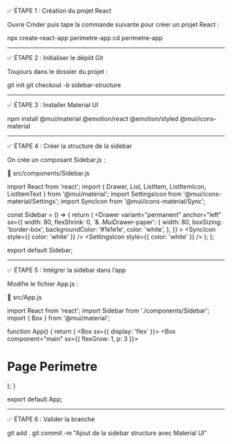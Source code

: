 ✅ ÉTAPE 1 : Création du projet React

Ouvre Cmder puis tape la commande suivante pour créer un projet React :

npx create-react-app perimetre-app
cd perimetre-app


---

✅ ÉTAPE 2 : Initialiser le dépôt Git

Toujours dans le dossier du projet :

git init
git checkout -b sidebar-structure


---

✅ ÉTAPE 3 : Installer Material UI

npm install @mui/material @emotion/react @emotion/styled @mui/icons-material


---

✅ ÉTAPE 4 : Créer la structure de la sidebar

On crée un composant Sidebar.js :

📁 src/components/Sidebar.js

import React from 'react';
import { Drawer, List, ListItem, ListItemIcon, ListItemText } from '@mui/material';
import SettingsIcon from '@mui/icons-material/Settings';
import SyncIcon from '@mui/icons-material/Sync';

const Sidebar = () => {
  return (
    <Drawer
      variant="permanent"
      anchor="left"
      sx={{
        width: 80,
        flexShrink: 0,
        '& .MuiDrawer-paper': {
          width: 80,
          boxSizing: 'border-box',
          backgroundColor: '#1e1e1e',
          color: 'white',
        },
      }}
    >
      <List>
        <ListItem button>
          <ListItemIcon>
            <SyncIcon style={{ color: 'white' }} />
          </ListItemIcon>
        </ListItem>
        <ListItem button>
          <ListItemIcon>
            <SettingsIcon style={{ color: 'white' }} />
          </ListItemIcon>
        </ListItem>
      </List>
    </Drawer>
  );
};

export default Sidebar;


---

✅ ÉTAPE 5 : Intégrer la sidebar dans l’app

Modifie le fichier App.js :

📁 src/App.js

import React from 'react';
import Sidebar from './components/Sidebar';
import { Box } from '@mui/material';

function App() {
  return (
    <Box sx={{ display: 'flex' }}>
      <Sidebar />
      <Box component="main" sx={{ flexGrow: 1, p: 3 }}>
        <h1>Page Perimetre</h1>
      </Box>
    </Box>
  );
}

export default App;


---

✅ ÉTAPE 6 : Valider la branche

git add .
git commit -m "Ajout de la sidebar structure avec Material UI"

